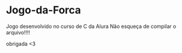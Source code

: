# Jogo-da-Forca
Jogo desenvolvido no curso de C da Alura
Não esqueça de compilar o arquivo!!!!

obrigada <3
